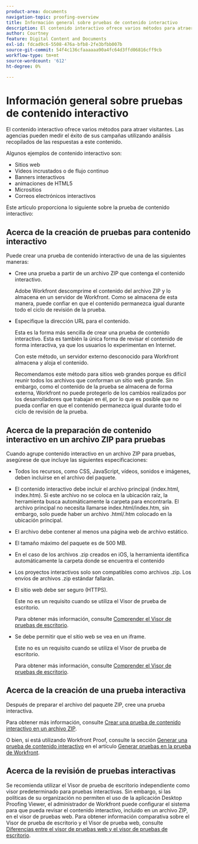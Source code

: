 ```yaml
---
product-area: documents
navigation-topic: proofing-overview
title: Información general sobre pruebas de contenido interactivo
description: El contenido interactivo ofrece varios métodos para atraer visitantes. Las agencias pueden medir el éxito de sus campañas utilizando análisis recopilados de las respuestas a este contenido.
author: Courtney
feature: Digital Content and Documents
exl-id: fdcad9c6-5508-476a-bfb8-2fe3bfbb007b
source-git-commit: 54f4c136cfaaaaaa90a4fc64d3ffd06816cff9cb
workflow-type: tm+mt
source-wordcount: '612'
ht-degree: 0%

---
```


# Información general sobre pruebas de contenido interactivo

El contenido interactivo ofrece varios métodos para atraer visitantes. Las agencias pueden medir el éxito de sus campañas utilizando análisis recopilados de las respuestas a este contenido.

Algunos ejemplos de contenido interactivo son:

* Sitios web
* Vídeos incrustados o de flujo continuo
* Banners interactivos
* animaciones de HTML5
* Micrositios
* Correos electrónicos interactivos

Este artículo proporciona lo siguiente sobre la prueba de contenido interactivo:

## Acerca de la creación de pruebas para contenido interactivo

Puede crear una prueba de contenido interactivo de una de las siguientes maneras:

* Cree una prueba a partir de un archivo ZIP que contenga el contenido interactivo.

   Adobe Workfront descomprime el contenido del archivo ZIP y lo almacena en un servidor de Workfront. Como se almacena de esta manera, puede confiar en que el contenido permanezca igual durante todo el ciclo de revisión de la prueba.

* Especifique la dirección URL para el contenido.

   Esta es la forma más sencilla de crear una prueba de contenido interactivo. Esta es también la única forma de revisar el contenido de forma interactiva, ya que los usuarios lo experimentan en Internet.

   Con este método, un servidor externo desconocido para Workfront almacena y aloja el contenido.

   Recomendamos este método para sitios web grandes porque es difícil reunir todos los archivos que conforman un sitio web grande. Sin embargo, como el contenido de la prueba se almacena de forma externa, Workfront no puede protegerlo de los cambios realizados por los desarrolladores que trabajan en él, por lo que es posible que no pueda confiar en que el contenido permanezca igual durante todo el ciclo de revisión de la prueba.

## Acerca de la preparación de contenido interactivo en un archivo ZIP para pruebas

Cuando agrupe contenido interactivo en un archivo ZIP para pruebas, asegúrese de que incluye las siguientes especificaciones:

* Todos los recursos, como CSS, JavaScript, vídeos, sonidos e imágenes, deben incluirse en el archivo del paquete.
* El contenido interactivo debe incluir el archivo principal (index.html, index.htm). Si este archivo no se coloca en la ubicación raíz, la herramienta busca automáticamente la carpeta para encontrarla. El archivo principal no necesita llamarse index.html/index.htm, sin embargo, solo puede haber un archivo .html/.htm colocado en la ubicación principal.
* El archivo debe contener al menos una página web de archivo estático.
* El tamaño máximo del paquete es de 500 MB.
* En el caso de los archivos .zip creados en iOS, la herramienta identifica automáticamente la carpeta donde se encuentra el contenido
* Los proyectos interactivos solo son compatibles como archivos .zip. Los envíos de archivos .zip estándar fallarán.
* El sitio web debe ser seguro (HTTPS).

   Este no es un requisito cuando se utiliza el Visor de prueba de escritorio.

   Para obtener más información, consulte [Comprender el Visor de pruebas de escritorio](../../../workfront-proof/wp-work-proofsfiles/review-proofs-dpv/destop-proofing-viewer.md).

* Se debe permitir que el sitio web se vea en un iframe.

   Este no es un requisito cuando se utiliza el Visor de prueba de escritorio.

   Para obtener más información, consulte [Comprender el Visor de pruebas de escritorio](../../../workfront-proof/wp-work-proofsfiles/review-proofs-dpv/destop-proofing-viewer.md).

## Acerca de la creación de una prueba interactiva

Después de preparar el archivo del paquete ZIP, cree una prueba interactiva.

Para obtener más información, consulte [Crear una prueba de contenido interactivo en un archivo ZIP](../../../review-and-approve-work/proofing/creating-proofs-within-workfront/generate-proof-interactive-content-.md).

O bien, si está utilizando Workfront Proof, consulte la sección [Generar una prueba de contenido interactivo](../../../workfront-proof/wp-work-proofsfiles/create-proofs-and-files/generate-proofs.md#generati) en el artículo [Generar pruebas en la prueba de Workfront](../../../workfront-proof/wp-work-proofsfiles/create-proofs-and-files/generate-proofs.md).

## Acerca de la revisión de pruebas interactivas

Se recomienda utilizar el Visor de prueba de escritorio independiente como visor predeterminado para pruebas interactivas. Sin embargo, si las políticas de su organización no permiten el uso de la aplicación Desktop Proofing Viewer, el administrador de Workfront puede configurar el sistema para que pueda revisar el contenido interactivo, incluido en un archivo ZIP, en el visor de pruebas web. Para obtener información comparativa sobre el Visor de prueba de escritorio y el Visor de prueba web, consulte [Diferencias entre el visor de pruebas web y el visor de pruebas de escritorio](../../../review-and-approve-work/proofing/proofing-overview/understand-differences-between-web-viewer.md).
